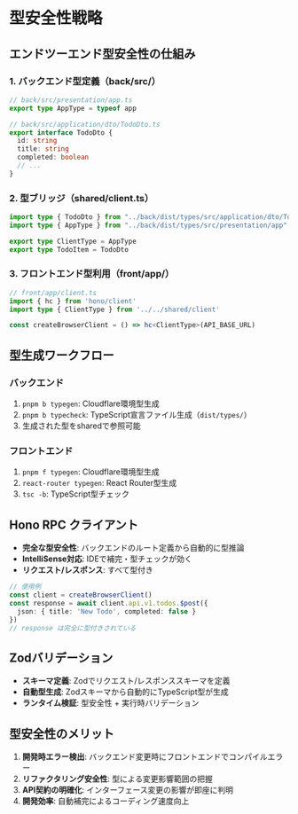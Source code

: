 # 型安全性戦略

## エンドツーエンド型安全性の仕組み

### 1. バックエンド型定義（back/src/）
```typescript
// back/src/presentation/app.ts
export type AppType = typeof app

// back/src/application/dto/TodoDto.ts  
export interface TodoDto {
  id: string
  title: string
  completed: boolean
  // ...
}
```

### 2. 型ブリッジ（shared/client.ts）
```typescript
import type { TodoDto } from "../back/dist/types/src/application/dto/TodoDto"
import type { AppType } from "../back/dist/types/src/presentation/app"

export type ClientType = AppType
export type TodoItem = TodoDto
```

### 3. フロントエンド型利用（front/app/）
```typescript
// front/app/client.ts
import { hc } from 'hono/client'
import type { ClientType } from '../../shared/client'

const createBrowserClient = () => hc<ClientType>(API_BASE_URL)
```

## 型生成ワークフロー

### バックエンド
1. `pnpm b typegen`: Cloudflare環境型生成
2. `pnpm b typecheck`: TypeScript宣言ファイル生成（`dist/types/`）
3. 生成された型をsharedで参照可能

### フロントエンド
1. `pnpm f typegen`: Cloudflare環境型生成
2. `react-router typegen`: React Router型生成
3. `tsc -b`: TypeScript型チェック

## Hono RPC クライアント
- **完全な型安全性**: バックエンドのルート定義から自動的に型推論
- **IntelliSense対応**: IDEで補完・型チェックが効く
- **リクエスト/レスポンス**: すべて型付き

```typescript
// 使用例
const client = createBrowserClient()
const response = await client.api.v1.todos.$post({
  json: { title: 'New Todo', completed: false }
})
// response は完全に型付きされている
```

## Zodバリデーション
- **スキーマ定義**: Zodでリクエスト/レスポンススキーマを定義
- **自動型生成**: Zodスキーマから自動的にTypeScript型が生成
- **ランタイム検証**: 型安全性 + 実行時バリデーション

## 型安全性のメリット
1. **開発時エラー検出**: バックエンド変更時にフロントエンドでコンパイルエラー
2. **リファクタリング安全性**: 型による変更影響範囲の把握
3. **API契約の明確化**: インターフェース変更の影響が即座に判明
4. **開発効率**: 自動補完によるコーディング速度向上